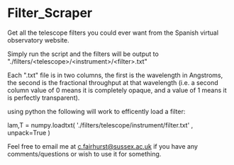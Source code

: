 # Filter_Scraper
Get all the telescope filters you could ever want from the Spanish virtual observatory website.

Simply run the script and the filters will be output to "./filters/\<telescope\>/\<instrument\>/\<filter\>.txt"
  
Each ".txt" file is in two columns, the first is the wavelength in Angstroms, the second is the fractional throughput at that wavelength (i.e. a second column value of 0 means it is completely opaque, and a value of 1 means it is perfectly transparent).

using python the following will work to efficently load a filter:

lam,T = numpy.loadtxt( './filters/telescope/instrument/filter.txt' , unpack=True )


Feel free to email me at c.fairhurst@sussex.ac.uk if you have any comments/questions or wish to use it for something.
